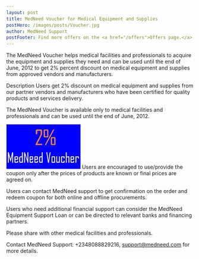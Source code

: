 ```yaml
---
layout: post
title: MedNeed Voucher for Medical Equipment and Supplies 
postHero: /images/posts/Voucher.jpg
author: MedNeed Support
postFooter: Find more offers on the <a href="/offers">Offers page.</a> 
---
```

<!-- Excerpt here before second image below -->
The MedNeed Voucher helps medical facilities and professionals to acquire the equipment and supplies they need and can be used until the end of June, 2012 to get 2% percent discount on medical equipment and supplies from approved vendors and manufacturers. 

Description
Users get 2% discount on medical equipment and supplies from our partner vendors and manufacturers who have been certified for quality products and services delivery.

The MedNeed Voucher is available only to medical facilities and professionals and can be used until the end of June, 2012. 

<img class="pull-left" src="/images/posts/MedNeed Voucher.jpg" alt="MedNeed Voucher"> 
Users are encouraged to use/provide the coupon only after the prices of products are known or final prices are agreed on.

Users can contact MedNeed support to get confirmation on the order and redeem coupon for both online and offline procurements.

Users who need additional financial support can consider the MedNeed Equipment Support Loan or can be directed to relevant banks and financing partners.

Please share with other medical facilities and professionals.

Contact MedNeed Support: +2348088829216, support@medneed.com for more details.

